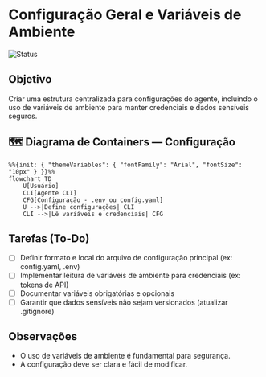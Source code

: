 # Configuração Geral e Variáveis de Ambiente

![Status](https://img.shields.io/badge/status-n%C3%A3o%20iniciado-lightgrey)

## Objetivo
Criar uma estrutura centralizada para configurações do agente, incluindo o uso de variáveis de ambiente para manter credenciais e dados sensíveis seguros.

## 🗺️ Diagrama de Containers — Configuração

```mermaid
%%{init: { "themeVariables": { "fontFamily": "Arial", "fontSize": "10px" } }}%%
flowchart TD
    U[Usuário]
    CLI[Agente CLI]
    CFG[Configuração - .env ou config.yaml]
    U -->|Define configurações| CLI
    CLI -->|Lê variáveis e credenciais| CFG
```

## Tarefas (To-Do)
- [ ] Definir formato e local do arquivo de configuração principal (ex: config.yaml, .env)
- [ ] Implementar leitura de variáveis de ambiente para credenciais (ex: tokens de API)
- [ ] Documentar variáveis obrigatórias e opcionais
- [ ] Garantir que dados sensíveis não sejam versionados (atualizar .gitignore)

## Observações
- O uso de variáveis de ambiente é fundamental para segurança.
- A configuração deve ser clara e fácil de modificar. 